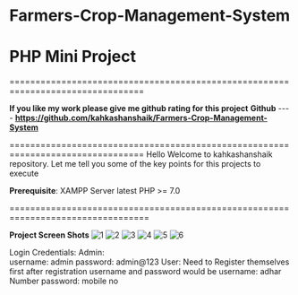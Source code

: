 # Farmers-Crop-Management-System
# PHP Mini Project

================================================================================


 **If you like my work please give me github rating for this project**
 **Github** ---- **https://github.com/kahkashanshaik/Farmers-Crop-Management-System**

================================================================================
Hello Welcome to kahkashanshaik repository. Let me tell you some of the key points for this projects to execute
 
**Prerequisite**:
    XAMPP Server latest
    PHP >= 7.0

=================================================================================

  **Project Screen Shots**
![1](https://user-images.githubusercontent.com/93042682/138560783-29307599-b206-4aea-afcd-afac06253bed.png)
![2](https://user-images.githubusercontent.com/93042682/138560845-9f8ac72f-93db-422f-a349-29aac1ced787.png)
![3](https://user-images.githubusercontent.com/93042682/138560851-fefe1905-c397-4d95-b901-8d1f723556f5.png)
![4](https://user-images.githubusercontent.com/93042682/138560854-a558aa8c-4c8e-48ce-a49e-c88de237842f.png)
![5](https://user-images.githubusercontent.com/93042682/138560858-814096d5-f3e5-40c7-8e69-14bcda20da86.png)
![6](https://user-images.githubusercontent.com/93042682/138560861-c1e82d26-e422-4076-8848-073187e67cf0.png)


Login Credentials:
     Admin:  
          username: admin
          password: admin@123
     User:
          Need to Register themselves first after registration username and password would be
          username: adhar Number
          password: mobile no
